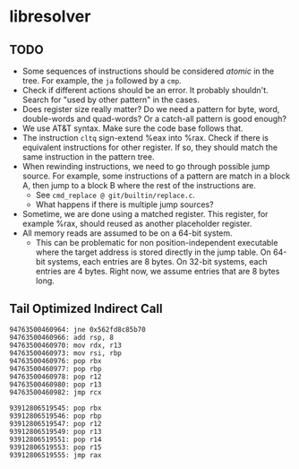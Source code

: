 # libresolver

## TODO

* Some sequences of instructions should be considered _atomic_
  in the tree. For example, the `ja` followed by a `cmp`.
* Check if different actions should be an error. It probably
  shouldn't. Search for "used by other pattern" in the cases.
* Does register size really matter? Do we need a pattern for
  byte, word, double-words and quad-words? Or a catch-all pattern
  is good enough?
* We use AT&T syntax. Make sure the code base follows that.
* The instruction `cltq` sign-extend %eax into %rax. Check
  if there is equivalent instructions for other register.
  If so, they should match the same instruction in the
  pattern tree.
* When rewinding instructions, we need to go through possible
  jump source. For example, some instructions of a pattern are
  match in a block A, then jump to a block B where the rest of
  the instructions are.
    * See `cmd_replace @ git/builtin/replace.c`.
    * What happens if there is multiple jump sources?
* Sometime, we are done using a matched register. This register,
  for example %rax, should reused as another placeholder register.
* All memory reads are assumed to be on a 64-bit system.
    * This can be problematic for non position-independent executable
      where the target address is stored directly in the jump table.
      On 64-bit systems, each entries are 8 bytes. On 32-bit systems,
      each entries are 4 bytes. Right now, we assume entries that are
      8 bytes long.

## Tail Optimized Indirect Call

```
94763500460964: jne 0x562fd8c85b70
94763500460966: add rsp, 8
94763500460970: mov rdx, r13
94763500460973: mov rsi, rbp
94763500460976: pop rbx
94763500460977: pop rbp
94763500460978: pop r12
94763500460980: pop r13
94763500460982: jmp rcx
```

```
93912806519545: pop rbx
93912806519546: pop rbp
93912806519547: pop r12
93912806519549: pop r13
93912806519551: pop r14
93912806519553: pop r15
93912806519555: jmp rax
```